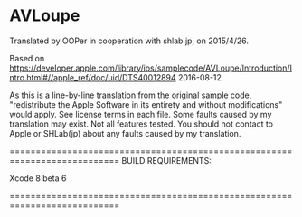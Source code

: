 # AVLoupe

Translated by OOPer in cooperation with shlab.jp, on 2015/4/26.

Based on
<https://developer.apple.com/library/ios/samplecode/AVLoupe/Introduction/Intro.html#//apple_ref/doc/uid/DTS40012894>
2016-08-12.

As this is a line-by-line translation from the original sample code, "redistribute the Apple Software in its entirety and without modifications" would apply. See license terms in each file.
Some faults caused by my translation may exist. Not all features tested.
You should not contact to Apple or SHLab(jp) about any faults caused by my translation.

===========================================================================
BUILD REQUIREMENTS:

Xcode 8 beta 6

===========================================================================
